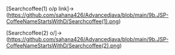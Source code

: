 [Searchcoffee(1) o/p link]->(https://github.com/sahana426/Advancedjava/blob/main/9b.JSP-CoffeeNameStartsWithD/Searchcoffee(1).png)

[Searchcoffee(2) o/]->(https://github.com/sahana426/Advancedjava/blob/main/9b.JSP-CoffeeNameStartsWithD/Searchcoffee(2).png)

